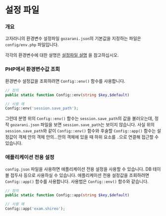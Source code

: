 # 설정 파일
### 개요
고자라니의 환경변수 설정파일 `gozarani.json`의 기본값을 지정하는 파일은 `config/env.php` 파일입니다.

각각의 환경변수에 대한 설명은 [설정파일 설명](./envvars.md) 을 참고하십시오.
### PHP에서 환경변수값 조회
환경변수 설정값을 조회하려면 `Config::env()` 함수를 사용합니다.
```php
// 정의
public static function Config::env(string $key,$default)

// 사용 예
Config::env('session.save_path');
```
그런데 분명 위의 `Config::env()` 함수는 `session.save_path`의 값을 불러오는데, 정작 `gozarani.json` 파일을 보면 `session.save_path`는 보이지 않습니다.
사실 위의 `session.save_path`와 같이 `Config::env()` 함수와 후술할 `Config::app()` 함수는 설정값이 객체 안의 객체 안의...안의 객체에 있을 때 하위 요소를 `.`으로 연결해 접근할 수 있습니다.
### 애플리케이션 전용 설정
`config.json` 파일을 사용하면 애플리케이션 전용 설정을 사용할 수 있습니다. DB 테이블 접두사 등으로 사용하실 수 있습니다.
애플리케이션 전용 설정값을 조회하려면 `Config::app()` 함수를 사용합니다. 사용법은 `Config::env()` 함수와 같습니다.
```php
// 정의
public static function Config::app(string $key,$default)

// 사용 예
Config::app('exam.shireo');
```
